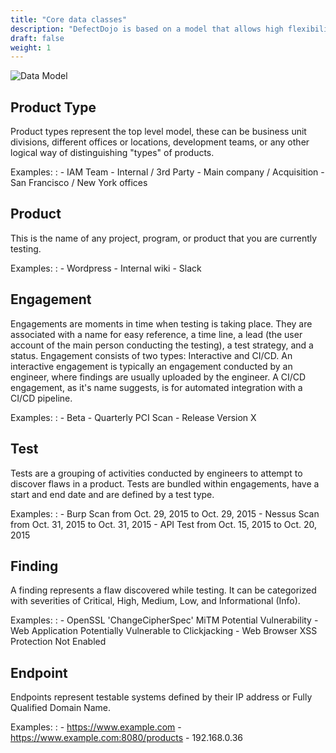 ```yaml
---
title: "Core data classes"
description: "DefectDojo is based on a model that allows high flexibility for your test tracking needs."
draft: false
weight: 1
---
```


![Data Model](../../images/DD-Hierarchy.svg)

## Product Type

Product types represent the top level model, these can be business unit
divisions, different offices or locations, development teams, or any
other logical way of distinguishing "types" of products.

Examples:
:   -   IAM Team
    -   Internal / 3rd Party
    -   Main company / Acquisition
    -   San Francisco / New York offices

## Product

This is the name of any project, program, or product that you are
currently testing.

Examples:
:   -   Wordpress
    -   Internal wiki
    -   Slack

## Engagement

Engagements are moments in time when testing is taking place. They are
associated with a name for easy reference, a time line, a lead (the user
account of the main person conducting the testing), a test strategy, and
a status. Engagement consists of two types: Interactive and CI/CD. An
interactive engagement is typically an engagement conducted by an
engineer, where findings are usually uploaded by the engineer. A CI/CD
engagement, as it's name suggests, is for automated integration with a
CI/CD pipeline.

Examples:
:   -   Beta
    -   Quarterly PCI Scan
    -   Release Version X

## Test

Tests are a grouping of activities conducted by engineers to attempt to
discover flaws in a product. Tests are bundled within engagements, have a 
start and end date and are defined by a test type.

Examples:
:   -   Burp Scan from Oct. 29, 2015 to Oct. 29, 2015
    -   Nessus Scan from Oct. 31, 2015 to Oct. 31, 2015
    -   API Test from Oct. 15, 2015 to Oct. 20, 2015

## Finding

A finding represents a flaw discovered while testing. It can be
categorized with severities of Critical, High, Medium, Low, and
Informational (Info).

Examples:
:   -   OpenSSL 'ChangeCipherSpec' MiTM Potential Vulnerability
    -   Web Application Potentially Vulnerable to Clickjacking
    -   Web Browser XSS Protection Not Enabled

## Endpoint

Endpoints represent testable systems defined by their IP address or Fully Qualified Domain Name.

Examples:
:   -   https://www.example.com
    -   https://www.example.com:8080/products
    -   192.168.0.36

